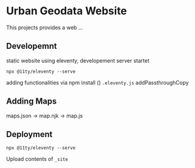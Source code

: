 # Urban Geodata Website

This projects provides a web ...

## Developemnt

static website using eleventy, developement server startet 
```
npx @11ty/eleventy --serve
```

adding functionalities via npm install ()
`.eleventy.js` addPassthroughCopy

## Adding Maps

maps.json -> map.njk -> map.js

## Deployment 

```
npx @11ty/eleventy --serve
```
 Upload contents of `_site` 